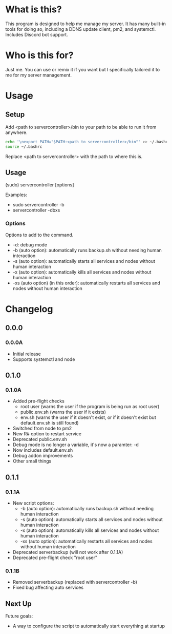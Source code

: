 # What is this?

This program is designed to help me manage my server. It has many built-in tools for doing so, including a DDNS update client, pm2, and systemctl. Includes Discord bot support.

# Who is this for?

Just me. You can use or remix it if you want but I specifically tailored it to me for my server management.

# Usage

## Setup

Add \<path to servercontroller\>/bin to your path to be able to run it from anywhere.

```bash
echo '\nexport PATH="$PATH:<path to servercontroller>/bin"' >> ~/.bashrc
source ~/.bashrc
```

Replace \<path to servercontroller\> with the path to where this is.

## Usage

(sudo) servercontroller [options]

Examples:

- sudo servercontroller -b
- servercontroller -dbxs

### Options

Options to add to the command.

- -d: debug mode
- -b (auto option): automatically runs backup.sh without needing human interaction
- -s (auto option): automatically starts all services and nodes without human interaction
- -x (auto option): automatically kills all services and nodes without human interaction
- -xs (auto option) (in this order): automatically restarts all services and nodes without human interaction

# Changelog

## 0.0.0

### 0.0.0A

- Initial release
- Supports systemctl and node

## 0.1.0

### 0.1.0A

- Added pre-flight checks
    - root user (warns the user if the program is being run as root user)
    - public.env.sh (warns the user if it exists)
    - env.sh (warns the user if it doesn't exist, or if it doesn't exist but default.env.sh is still found)
- Switched from node to pm2
- New R# option to restart service
- Deprecated public.env.sh
- Debug mode is no longer a variable, it's now a paramter: -d
- Now includes default.env.sh
- Debug addon improvements
- Other small things

## 0.1.1

### 0.1.1A

- New script options:
    - -b (auto option): automatically runs backup.sh without needing human interaction
    - -s (auto option): automatically starts all services and nodes without human interaction
    - -x (auto option): automatically kills all services and nodes without human interaction
    - -xs (auto option): automatically restarts all services and nodes without human interaction
- Deprecated serverbackup (will not work after 0.1.1A)
- Deprecated pre-flight check "root user"

### 0.1.1B

- Removed serverbackup (replaced with servercontroller -b)
- Fixed bug affecting auto services

## Next Up

Future goals:

- A way to configure the script to automatically start everything at startup
